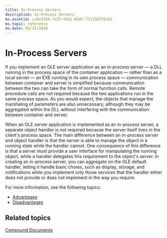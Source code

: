 ```yaml
---
title: In-Process Servers
description: In-Process Servers
ms.assetid: cc0c4350-fa75-4321-834f-711158776cb2
ms.topic: reference
ms.date: 05/31/2018
---
```


# In-Process Servers

If you implement an OLE server application as an in-process server — a DLL running in the process space of the container application — rather than as a local server — an EXE running in its own process space — communication between container and server is simplified because communication between the two can take the form of normal function calls. Remote procedure calls are not required because the two applications run in the same process space. As you would expect, the objects that manage the marshaling of parameters are also unnecessary, although they may be aggregated within the DLL without interfering with the communication between container and server.

When an OLE server application is implemented as an in-process server, a separate object handler is not required because the server itself lives in the client's process space. The main difference between an in-process server and object handler is that the server is able to manage the object in a running state while the handler cannot. One consequence of this difference is that a server must provide a user interface for manipulating the running object, while a handler delegates this requirement to the object's server. In creating an in-process server, you can aggregate on the OLE default handler, letting it handle basic chores, such as display, storage, and notifications while you implement only those services that the handler either does not provide or does not implement in the way you require.

For more information, see the following topics:

-   [Advantages](advantages.md)
-   [Disadvantages](disadvantages.md)

## Related topics

<dl> <dt>

[Compound Documents](compound-documents.md)
</dt> </dl>

 

 




